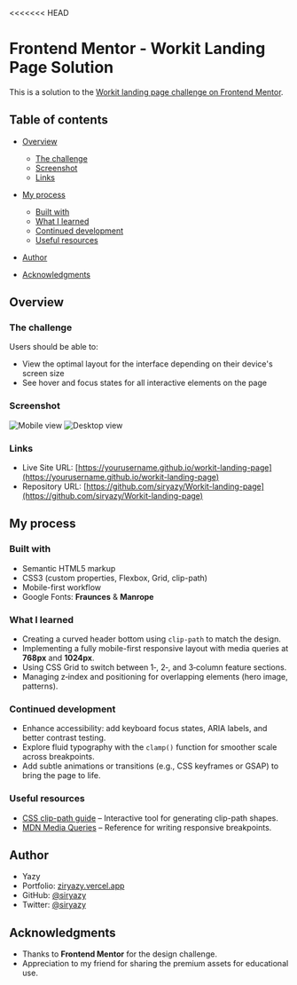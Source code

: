 <<<<<<< HEAD
# Frontend Mentor - Workit Landing Page Solution

This is a solution to the [Workit landing page challenge on Frontend Mentor](https://www.frontendmentor.io/challenges/workit-landing-page-2fYnyle5lu).

## Table of contents

* [Overview](#overview)

  * [The challenge](#the-challenge)
  * [Screenshot](#screenshot)
  * [Links](#links)
* [My process](#my-process)

  * [Built with](#built-with)
  * [What I learned](#what-i-learned)
  * [Continued development](#continued-development)
  * [Useful resources](#useful-resources)
* [Author](#author)
* [Acknowledgments](#acknowledgments)

## Overview

### The challenge

Users should be able to:

* View the optimal layout for the interface depending on their device's screen size
* See hover and focus states for all interactive elements on the page

### Screenshot

![Mobile view](./screenshot-mobile.png)
![Desktop view](./screenshot-desktop.jpg)

### Links

* Live Site URL: [https://yourusername.github.io/workit-landing-page](https://yourusername.github.io/workit-landing-page)
* Repository URL: [https://github.com/siryazy/Workit-landing-page](https://github.com/siryazy/Workit-landing-page)

## My process

### Built with

* Semantic HTML5 markup
* CSS3 (custom properties, Flexbox, Grid, clip-path)
* Mobile-first workflow
* Google Fonts: **Fraunces** & **Manrope**

### What I learned

* Creating a curved header bottom using `clip-path` to match the design.
* Implementing a fully mobile-first responsive layout with media queries at **768px** and **1024px**.
* Using CSS Grid to switch between 1‑, 2‑, and 3‑column feature sections.
* Managing z‑index and positioning for overlapping elements (hero image, patterns).

### Continued development

* Enhance accessibility: add keyboard focus states, ARIA labels, and better contrast testing.
* Explore fluid typography with the `clamp()` function for smoother scale across breakpoints.
* Add subtle animations or transitions (e.g., CSS keyframes or GSAP) to bring the page to life.

### Useful resources

* [CSS clip-path guide](https://bennettfeely.com/clippy/) – Interactive tool for generating clip-path shapes.
* [MDN Media Queries](https://developer.mozilla.org/en-US/docs/Web/CSS/Media_Queries) – Reference for writing responsive breakpoints.

## Author

* Yazy
* Portfolio: [ziryazy.vercel.app](https://ziryazy.vercel.app)
* GitHub: [@siryazy](https://github.com/siryazy)
* Twitter: [@siryazy](https://x.com/siryazy)

## Acknowledgments

* Thanks to **Frontend Mentor** for the design challenge.
* Appreciation to my friend for sharing the premium assets for educational use.
